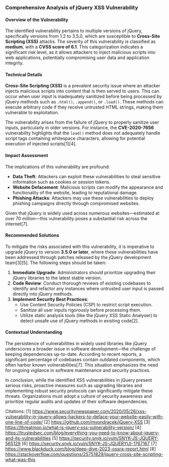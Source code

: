 ### Comprehensive Analysis of jQuery XSS Vulnerability

#### Overview of the Vulnerability

The identified vulnerability pertains to multiple versions of jQuery, specifically versions from 1.2 to 3.5.0, which are susceptible to **Cross-Site Scripting (XSS)** attacks. The severity of this vulnerability is classified as **medium**, with a **CVSS score of 6.1**. This categorization indicates a significant risk level, as it allows attackers to inject malicious scripts into web applications, potentially compromising user data and application integrity.

#### Technical Details

**Cross-Site Scripting (XSS)** is a prevalent security issue where an attacker injects malicious scripts into content that is then served to users. This can occur when user input is inadequately sanitized before being processed by jQuery methods such as `.html()`, `.append()`, or `.load()`. These methods can execute arbitrary code if they receive untrusted HTML strings, making them vulnerable to exploitation.

The vulnerability arises from the failure of jQuery to properly sanitize user inputs, particularly in older versions. For instance, the **CVE-2020-7656** vulnerability highlights that the `load()` method does not adequately handle script tags containing whitespace characters, allowing for potential execution of injected scripts[1][4]. 

#### Impact Assessment

The implications of this vulnerability are profound:
- **Data Theft**: Attackers can exploit these vulnerabilities to steal sensitive information such as cookies or session tokens.
- **Website Defacement**: Malicious scripts can modify the appearance and functionality of the website, leading to reputational damage.
- **Phishing Attacks**: Attackers may use these vulnerabilities to deploy phishing campaigns directly through compromised websites.

Given that jQuery is widely used across numerous websites—estimated at over 70 million—this vulnerability poses a substantial risk across the internet[7].

#### Recommended Solutions

To mitigate the risks associated with this vulnerability, it is imperative to upgrade jQuery to version **3.5.0 or later**, where these vulnerabilities have been addressed through patches released by the jQuery development team[3][5]. The following steps should be taken:

1. **Immediate Upgrade**: Administrators should prioritize upgrading their jQuery libraries to the latest stable version.
2. **Code Review**: Conduct thorough reviews of existing codebases to identify and refactor any instances where untrusted user input is passed directly into jQuery methods.
3. **Implement Security Best Practices**:
   - Use Content Security Policies (CSP) to restrict script execution.
   - Sanitize all user inputs rigorously before processing them.
   - Utilize static analysis tools (like the jQuery XSS Static Analyser) to detect unsafe use of jQuery methods in existing code[2].

#### Contextual Understanding

The persistence of vulnerabilities in widely used libraries like jQuery underscores a broader issue in software development—the challenge of keeping dependencies up-to-date. According to recent reports, a significant percentage of codebases contain outdated components, which often harbor known vulnerabilities[7]. This situation emphasizes the need for ongoing vigilance in software maintenance and security practices.

In conclusion, while the identified XSS vulnerabilities in jQuery present serious risks, proactive measures such as upgrading libraries and implementing robust security protocols can significantly mitigate these threats. Organizations must adopt a culture of security awareness and prioritize regular audits and updates of their software dependencies.

Citations:
[1] https://www.securitynewspaper.com/2020/05/26/xss-vulnerability-in-jquery-allows-hackers-to-deface-your-website-easily-with-one-line-of-code/
[2] https://github.com/mvondracek/jQuery-XSS
[3] https://threatmon.io/what-is-jquery-xss-vulnerability-version/
[4] https://trustedsec.com/blog/everything-you-need-to-know-about-jquery-and-its-vulnerabilities
[5] https://security.snyk.io/vuln/SNYK-JS-JQUERY-565129
[6] https://security.snyk.io/vuln/SNYK-JS-JQUERYUI-1767167
[7] https://www.blackduck.com/blog/deep-dive-2023-ossra-report.html
[8] https://stackoverflow.com/questions/25751829/jquery-cross-site-scripting-what-was-this